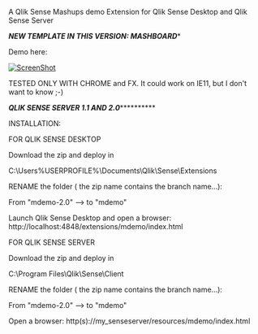 A Qlik Sense Mashups demo Extension for Qlik Sense Desktop and Qlik Sense Server

*****NEW TEMPLATE IN THIS VERSION: MASHBOARD******

Demo here:

[![ScreenShot](https://raw.githubusercontent.com/aalteirac/mdemo/2.0/thumb.png)](https://www.youtube.com/watch?v=USFK1hh5DWY)

TESTED ONLY WITH CHROME and FX. It could work on IE11, but I don't want to know ;-)

*****QLIK SENSE SERVER 1.1 AND 2.0***************

INSTALLATION:

FOR QLIK SENSE DESKTOP

  Download the zip and deploy in

  C:\Users\%USERPROFILE%\Documents\Qlik\Sense\Extensions

  RENAME the folder ( the zip name contains the branch name...):

  From "mdemo-2.0" --> to "mdemo"

  Launch Qlik Sense Desktop and open a browser: http://localhost:4848/extensions/mdemo/index.html

FOR QLIK SENSE SERVER

  Download the zip and deploy in

  C:\Program Files\Qlik\Sense\Client

  RENAME the folder ( the zip name contains the branch name...):

  From "mdemo-2.0" --> to "mdemo"

  Open a browser: http(s)://my_senseserver/resources/mdemo/index.html